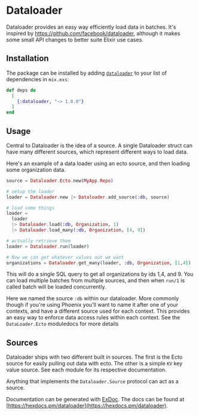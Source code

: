 # Dataloader

Dataloader provides an easy way efficiently load data in batches. It's inspired
by https://github.com/facebook/dataloader, although it makes some small API
changes to better suite Elixir use cases.

## Installation

The package can be installed by adding [`dataloader`](https://hex.pm/packages/dataloader) to your list of dependencies in `mix.exs`:

```elixir
def deps do
  [
    {:dataloader, "~> 1.0.0"}
  ]
end
```

## Usage

Central to Dataloader is the idea of a source. A single Dataloader struct can
have many different sources, which represent different ways to load data.

Here's an example of a data loader using an ecto source, and then loading some
organization data.

```elixir
source = Dataloader.Ecto.new(MyApp.Repo)

# setup the loader
loader = Dataloader.new |> Dataloader.add_source(:db, source)

# load some things
loader =
  loader
  |> Dataloader.load(:db, Organization, 1)
  |> Dataloader.load_many(:db, Organization, [4, 9])

# actually retrieve them
loader = Dataloader.run(loader)

# Now we can get whatever values out we want
organizations = Dataloader.get_many(loader, :db, Organization, [1,4])
```

This will do a single SQL query to get all organizations by ids 1,4, and 9. You
can load multiple batches from multiple sources, and then when `run/1` is called
batch will be loaded concurrently.

Here we named the source `:db` within our dataloader. More commonly though if
you're using Phoenix you'll want to name it after one of your contexts, and have
a different source used for each context. This provides an easy way to enforce
data access rules within each context. See the `DataLoader.Ecto` moduledocs for
more details

## Sources

Dataloader ships with two different built in sources. The first is the Ecto source for easily pulling out data with ecto. The other is a simple `KV` key value source. See each module for its respective documentation.

Anything that implements the `Dataloader.Source` protocol can act as a source.

Documentation can be generated with [ExDoc](https://github.com/elixir-lang/ex_doc). The docs can be found at [https://hexdocs.pm/dataloader](https://hexdocs.pm/dataloader).

